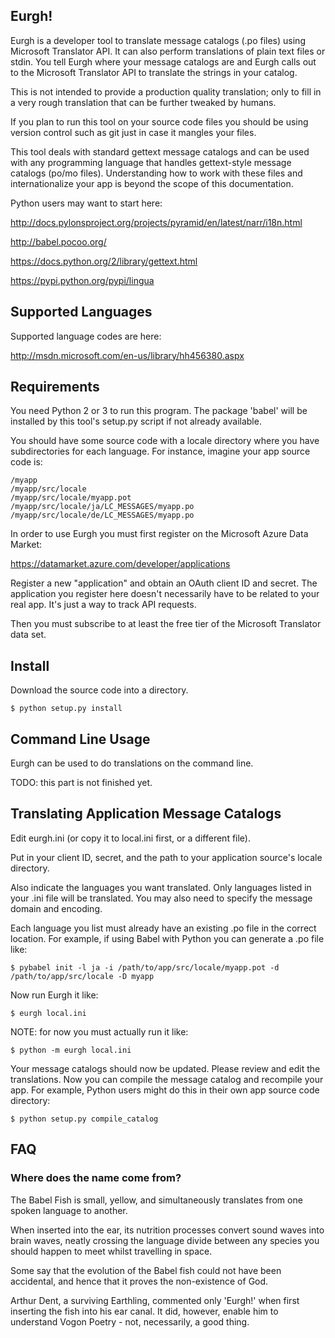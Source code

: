 ## Eurgh! ##

Eurgh is a developer tool to translate message catalogs (.po files) using 
Microsoft Translator API. It can also perform translations of plain text files or stdin.
You tell Eurgh where your message catalogs are and Eurgh calls out to the Microsoft
Translator API to translate the strings in your catalog.

This is not intended to provide a production quality translation; only to fill in a very
rough translation that can be further tweaked by humans. 

If you plan to run this tool on your source code files you should be using version control such 
as git just in case it mangles your files.

This tool deals with standard gettext message catalogs and can be used with any
programming language that handles gettext-style message catalogs (po/mo files).
Understanding how to work with these files and internationalize your app is beyond
the scope of this documentation.

Python users may want to start here:

http://docs.pylonsproject.org/projects/pyramid/en/latest/narr/i18n.html

http://babel.pocoo.org/

https://docs.python.org/2/library/gettext.html

https://pypi.python.org/pypi/lingua

## Supported Languages ##

Supported language codes are here:

http://msdn.microsoft.com/en-us/library/hh456380.aspx

## Requirements ##

You need Python 2 or 3 to run this program. The package 'babel' will be installed by 
this tool's setup.py script if not already available.

You should have some source code with a locale directory where you have subdirectories 
for each language. For instance, imagine your app source code is:

    /myapp
    /myapp/src/locale
    /myapp/src/locale/myapp.pot
    /myapp/src/locale/ja/LC_MESSAGES/myapp.po
    /myapp/src/locale/de/LC_MESSAGES/myapp.po

In order to use Eurgh you must first register on the Microsoft Azure Data Market:

https://datamarket.azure.com/developer/applications

Register a new "application" and obtain an OAuth client ID and secret. The application
you register here doesn't necessarily have to be related to your real app. It's just
a way to track API requests.

Then you must subscribe to at least the free tier of the Microsoft Translator data set.

## Install ##

Download the source code into a directory.

    $ python setup.py install

## Command Line Usage ##

Eurgh can be used to do translations on the command line.

TODO: this part is not finished yet.


## Translating Application Message Catalogs ##

Edit eurgh.ini (or copy it to local.ini first, or a different file).

Put in your client ID, secret, and the path to your application source's locale
directory.

Also indicate the languages you want translated. Only languages listed in your .ini
file will be translated. You may also need to specify the message domain and encoding.

Each language you list must already have an existing .po file in the correct 
location. For example, if using Babel with Python you can generate a .po file like:

    $ pybabel init -l ja -i /path/to/app/src/locale/myapp.pot -d /path/to/app/src/locale -D myapp

Now run Eurgh it like:

    $ eurgh local.ini

NOTE: for now you must actually run it like:

    $ python -m eurgh local.ini

Your message catalogs should now be updated.  Please review and edit the translations. 
Now you can compile the message catalog and recompile your app. For example, Python users 
might do this in their own app source code directory:
    
    $ python setup.py compile_catalog


## FAQ ##

### Where does the name come from? ###

The Babel Fish is small, yellow, and simultaneously translates from one spoken language to another.

When inserted into the ear, its nutrition processes convert sound waves into brain waves, neatly crossing the 
language divide between any species you should happen to meet whilst travelling in space.

Some say that the evolution of the Babel fish could not have been accidental, and hence that it proves the 
non-existence of God.

Arthur Dent, a surviving Earthling, commented only 'Eurgh!' when first inserting the fish into his ear canal. It did, 
however, enable him to understand Vogon Poetry - not, necessarily, a good thing.
